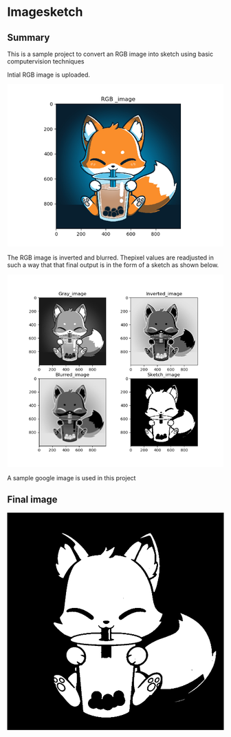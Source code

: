 # Imagesketch 
## Summary
This is a sample project to convert an RGB image into sketch using basic computervision techniques

Intial RGB image is uploaded.

![](Image2.png)

The RGB image is inverted and blurred. Thepixel values are readjusted in such a way that that final output is in the form of a sketch as shown below.

![](Image3.png)

A sample google image is used in this project
## Final image

![](Image.png)
